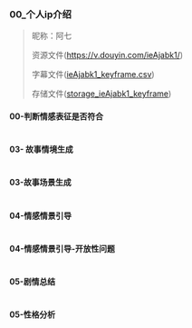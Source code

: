 

### 00_个人ip介绍

> 昵称：阿七
> 
> 资源文件(https://v.douyin.com/ieAjabk1/)
> 
> 字幕文件([ieAjabk1_keyframe.csv](..%2F..%2Fsrc%2Fdocs%2Fcsv%2FieAjabk1_keyframe.csv))
>
> 存储文件([storage_ieAjabk1_keyframe](..%2F..%2Fsrc%2Fdocs%2Fextract_storage%2F%E9%98%BF%E4%B8%83%2Fstorage_ieAjabk1_keyframe))

#### 00-判断情感表征是否符合
```text
```

#### 03- 故事情境生成
```text
```

#### 03-故事场景生成
```text
```

#### 04-情感情景引导
```text

```

#### 04-情感情景引导-开放性问题
```text
```


#### 05-剧情总结
```text
```

#### 05-性格分析
```text
```

```text

```
